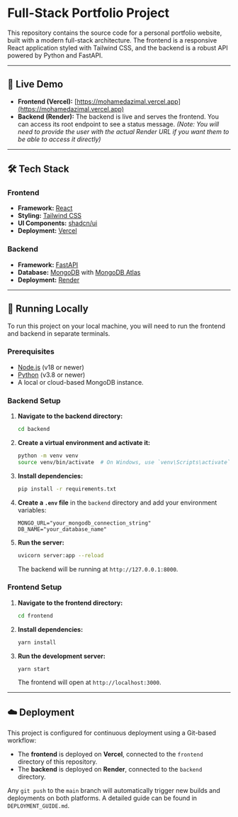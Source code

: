 # Full-Stack Portfolio Project

This repository contains the source code for a personal portfolio website, built with a modern full-stack architecture. The frontend is a responsive React application styled with Tailwind CSS, and the backend is a robust API powered by Python and FastAPI.

---

## 🚀 Live Demo

*   **Frontend (Vercel):** [https://mohamedazimal.vercel.app](https://mohamedazimal.vercel.app)
*   **Backend (Render):** The backend is live and serves the frontend. You can access its root endpoint to see a status message. *(Note: You will need to provide the user with the actual Render URL if you want them to be able to access it directly)*

---

## 🛠️ Tech Stack

### Frontend
*   **Framework:** [React](https://reactjs.org/)
*   **Styling:** [Tailwind CSS](https://tailwindcss.com/)
*   **UI Components:** [shadcn/ui](https://ui.shadcn.com/)
*   **Deployment:** [Vercel](https://vercel.com/)

### Backend
*   **Framework:** [FastAPI](https://fastapi.tiangolo.com/)
*   **Database:** [MongoDB](https://www.mongodb.com/) with [MongoDB Atlas](https://www.mongodb.com/cloud/atlas)
*   **Deployment:** [Render](https://render.com/)

---

## 🔧 Running Locally

To run this project on your local machine, you will need to run the frontend and backend in separate terminals.

### Prerequisites
*   [Node.js](https://nodejs.org/en/) (v18 or newer)
*   [Python](https://www.python.org/) (v3.8 or newer)
*   A local or cloud-based MongoDB instance.

### Backend Setup
1.  **Navigate to the backend directory:**
    ```bash
    cd backend
    ```
2.  **Create a virtual environment and activate it:**
    ```bash
    python -m venv venv
    source venv/bin/activate  # On Windows, use `venv\Scripts\activate`
    ```
3.  **Install dependencies:**
    ```bash
    pip install -r requirements.txt
    ```
4.  **Create a `.env` file** in the `backend` directory and add your environment variables:
    ```
    MONGO_URL="your_mongodb_connection_string"
    DB_NAME="your_database_name"
    ```
5.  **Run the server:**
    ```bash
    uvicorn server:app --reload
    ```
    The backend will be running at `http://127.0.0.1:8000`.

### Frontend Setup
1.  **Navigate to the frontend directory:**
    ```bash
    cd frontend
    ```
2.  **Install dependencies:**
    ```bash
    yarn install
    ```
3.  **Run the development server:**
    ```bash
    yarn start
    ```
    The frontend will open at `http://localhost:3000`.

---

## ☁️ Deployment

This project is configured for continuous deployment using a Git-based workflow:

*   The **frontend** is deployed on **Vercel**, connected to the `frontend` directory of this repository.
*   The **backend** is deployed on **Render**, connected to the `backend` directory.

Any `git push` to the `main` branch will automatically trigger new builds and deployments on both platforms. A detailed guide can be found in `DEPLOYMENT_GUIDE.md`.
